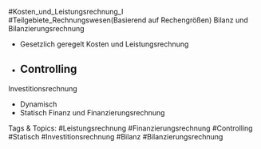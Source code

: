  #Kosten_und_Leistungsrechnung_I #Teilgebiete_Rechnungswesen(Basierend auf Rechengrößen)
 Bilanz und Bilanzierungsrechnung
  - Gesetzlich geregelt
 Kosten und Leistungsrechnung
  - Controlling
    - 
 Investitionsrechnung
  - Dynamisch
  - Statisch
 Finanz und Finanzierungsrechnung

   Tags & Topics:
   #Leistungsrechnung
   #Finanzierungsrechnung
   #Controlling
   #Statisch
   #Investitionsrechnung
   #Bilanz
   #Bilanzierungsrechnung